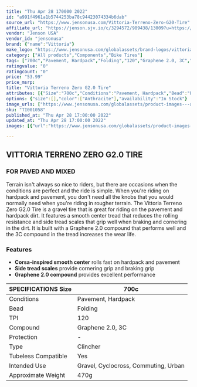 ```yaml
---
title: "Thu Apr 28 170000 2022"
id: "a991f4961a1b5744253ba78c94423074334b6dab"
source_url: "https://www.jensonusa.com/Vittoria-Terreno-Zero-G20-Tire"
affiliate_url: "https://jenson.sjv.io/c/3294572/989438/13009?u=https://www.jensonusa.com/Vittoria-Terreno-Zero-G20-Tire"
vendor: "Jenson USA"
vendor_id: "jensonusa"
brand: {"name":"Vittoria"}
make_logo: "https://www.jensonusa.com/globalassets/brand-logos/vittoria.jpg"
category: ["All products","Components","Bike Tires"]
tags: ["700c","Pavement, Hardpack","Folding","120","Graphene 2.0, 3C","-","Clincher","Yes","Gravel, Cyclocross, Commuting, Urban","470g"]
ratingvalue: "0"
ratingcount: "0"
price: "53.99"
price_msrp: 
title: "Vittoria Terreno Zero G2.0 Tire"
attributes: [{"Size":"700c","Conditions":"Pavement, Hardpack","Bead":"Folding","TPI":"120","Compound":"Graphene 2.0, 3C","Protection":"-","Type":"Clincher","Tubeless Compatible":"Yes","Intended Use":"Gravel, Cyclocross, Commuting, Urban","Approximate Weight":"470g"}]
options: {"size":[],"color":["Anthracite"],"availability":"In Stock"}
image_urls: ["https://www.jensonusa.com/globalassets/product-images---all-assets/vittoria/ti001058-anthracite.jpg"]
sku: "TI001058"
published_at: "Thu Apr 28 17:00:00 2022"
updated_at: "Thu Apr 28 17:00:00 2022"
images: [{"url":"https://www.jensonusa.com/globalassets/product-images---all-assets/vittoria/ti001058-anthracite.jpg","path":"full/4eb9f923b0d71312630e0a47a1e3175e9f37866f.jpg","checksum":"bd83da381ddf82dc6e93b19aaab7d8fa","status":"downloaded"}]

---
```

## VITTORIA TERRENO ZERO G2.0 TIRE

### FOR PAVED AND MIXED

Terrain isn't always so nice to riders, but there are occasions when the
conditions are perfect and the ride is simple. When you're riding on hardpack
and pavement, you don't need all the knobs that you would normally need when
you're riding in rougher terrain. The Vittoria Terreno Zero G2.0 Tire is a
gravel tire that is great for riding on the pavement and hardpack dirt. It
features a smooth center tread that reduces the rolling resistance and side
tread scales that grip well when braking and cornering in the dirt. It is
built with a Graphene 2.0 compound that performs well and the 3C compound in
the tread increases the wear life.

### Features

  * **Corsa-inspired smooth center** rolls fast on hardpack and pavement
  * **Side tread scales** provide cornering grip and braking grip
  * **Graphene 2.0 compound** provides excellent performance

SPECIFICATIONS Size | 700c  
---|---  
Conditions | Pavement, Hardpack  
Bead | Folding  
TPI | 120  
Compound | Graphene 2.0, 3C  
Protection | -  
Type | Clincher  
Tubeless Compatible | Yes  
Intended Use | Gravel, Cyclocross, Commuting, Urban  
Approximate Weight | 470g

